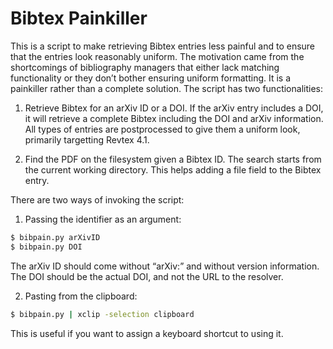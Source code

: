 Bibtex Painkiller
=================

This is a script to make retrieving Bibtex entries less painful and to ensure that the entries look reasonably uniform. The motivation came from the shortcomings of bibliography managers that either lack matching functionality or they don’t bother ensuring uniform formatting. It is a painkiller rather than a complete solution. The script has two functionalities:

1. Retrieve Bibtex for an arXiv ID or a DOI. If the arXiv entry includes a DOI, it will retrieve a complete Bibtex including the DOI and arXiv information. All types of entries are postprocessed to give them a uniform look, primarily targetting Revtex 4.1.

2. Find the PDF on the filesystem given a Bibtex ID. The search starts from the current working directory. This helps adding a file field to the Bibtex entry.

There are two ways of invoking the script:

1. Passing the identifier as an argument:

```bash
$ bibpain.py arXivID
$ bibpain.py DOI
```

The arXiv ID should come without “arXiv:” and without version information. The DOI should be the actual DOI, and not the URL to the resolver.

2. Pasting from the clipboard:

```bash
$ bibpain.py | xclip -selection clipboard
```

This is useful if you want to assign a keyboard shortcut to using it.
